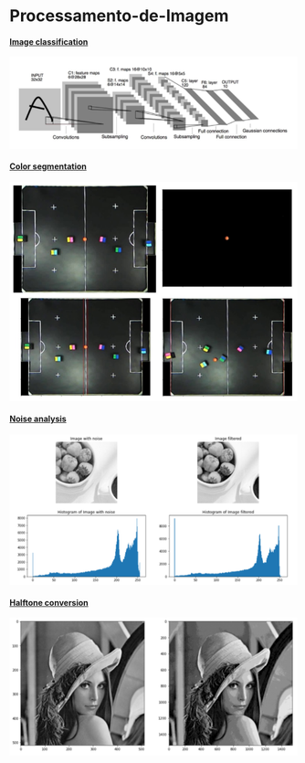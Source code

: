 # Processamento-de-Imagem

#### [Image classification](https://github.com/Wallis16/Processamento-de-Imagem/blob/main/Exc4/classificacao_de_imagens_diogenes.ipynb)
![alt text](https://github.com/Wallis16/Processamento-de-Imagem/blob/main/Figures/lenet.png)

#### [Color segmentation](https://github.com/Wallis16/Processamento-de-Imagem/blob/main/Exc3/processamento_de_imagens_coloridas.ipynb)
![alt text](https://github.com/Wallis16/Processamento-de-Imagem/blob/main/Figures/colorvf.jpg)

#### [Noise analysis](https://github.com/Wallis16/Processamento-de-Imagem/blob/main/Exc2/cap5_exercicio_pratico_diogenes.ipynb)
![alt text](https://github.com/Wallis16/Processamento-de-Imagem/blob/main/Figures/cap5.png)

#### [Halftone conversion](https://github.com/Wallis16/Processamento-de-Imagem/blob/main/Exc1/conversao_para_halftone_diogenes.ipynb)
![alt text](https://github.com/Wallis16/Processamento-de-Imagem/blob/main/Figures/halftone.png)
